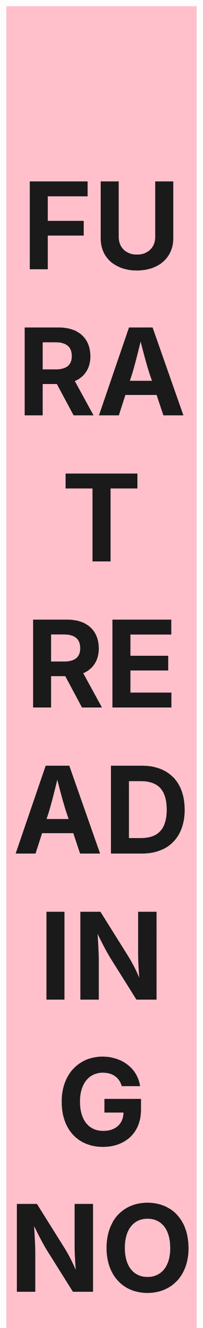 


<div  style="font-size:160px; background-color:pink; text-align:center;"> <h1><br> <b> FURAT READING NOTES </b> <br><br> </h1> </div>

<p><br></p>

## Biomedical Informatics Engineering Graduate . Interested in IT field and Web applications 

<p><br></p>
![](https://i.pinimg.com/originals/b5/20/ce/b520ce3ebb3e42f423255efc9ab2d13f.png)
                          
 <div  style="font-size:160px; background-color:pink; text-align:center;"> <h1> <br><b> 102 NOTES </b> <br><br> </h1> </div>

<br>                         

| Reads     | Date        | Link        |
| :-------- |:-----------: |:----------: |
| **Home**  |   -    | [**Go Back Home!**](https://furatmalkawi29.github.io/reading-notes/) |
|     **Read: 01 - The Coder's Computer**    | *1-Feburay*  | [***Choosing A Text Editor***](https://furatmalkawi29.github.io/reading-notes/choose.md) |
| **Lab: 02a - Learning Markdown** | *2-Feburay* | [***How you can benefit from a growth mindset?***](https://furatmalkawi29.github.io/reading-notes/growth_mindset) |
| **Read: 02b - Revisions and the Cloud** | *2-Feburay* | [***Git Tutorial: A Comprehensive Guide***](https://furatmalkawi29.github.io/reading-notes/git) |
| **Read: 02a -Learning Markdown** | *2-Feburay* | [***Masternig Markdown***](https://furatmalkawi29.github.io/reading-notes/markdown) |
| ***Read: 03 - Structure web pages with HTML*** | *4-Feburay* | [**Book summery**](https://furatmalkawi29.github.io/reading-notes/htmlread) |
| ***Read: 04 - Programming with JavaScript*** | *7-Feburay* | [**Book summery**](https://furatmalkawi29.github.io/reading-notes/js-read) |
| ***Read: 05 - Operators and Loops*** | *8-Feburay* | [**Book summery**](https://furatmalkawi29.github.io/reading-notes/lab05) |
| ***Read: 06b - Design web pages with CSS*** | *9-Feburay* | [**Book summery**](https://furatmalkawi29.github.io/reading-notes/lab06b) |
| ***Read: 06a - Functions*** | *9-Feburay* | [**Book summery**](https://furatmalkawi29.github.io/reading-notes/func) |



 <div  style="font-size:160px; background-color:pink; text-align:center;"> <h1> <br><b> 201 NOTES </b> <br><br> </h1> </div>

<br> 


| Reads     | Date        | Link        |
| :-------- |:-----------: |:----------: |
| ***Read: 01 - Introductory HTML and JavaScript*** | *14-Feburay* | [**Duckett HTML Book: (CH 1,8,17,18)**](https://furatmalkawi29.github.io/reading-notes/201/class01) |
| ***Read: 02 - HTML Text, CSS Introduction, and Basic JavaScript Instructions*** | *15-Feburay* | [**Book summery**](https://furatmalkawi29.github.io/reading-notes/201/class02) |
| ***Read: 03 - HTML Lists, CSS Boxes, JS Control Flow*** | *15-Feburay* | [**Duckett HTML Book: (CH 1,8,17,18)****Book summery**](https://furatmalkawi29.github.io/reading-notes/201/class03) |
| ***Read: 04 - HTML Links, CSS Layout, JS Functions*** | *16-Feburay* | [**Book summery**](https://furatmalkawi29.github.io/reading-notes/201/class04) |
| ***Read: 05 - HTML Images; CSS Color & Text*** | *17-Feburay* | [**Book summery**](https://furatmalkawi29.github.io/reading-notes/201/class05) |

| ***Read: 06 - JS Object Literals; The DOM*** | *22-Feburay* | [**Book summery**](https://furatmalkawi29.github.io/reading-notes/201/class06) |

| ***Read: 07 - HTML Tables; JS Constructor Functions*** | *22-Feburay* | [**Book summery**](https://furatmalkawi29.github.io/reading-notes/201/class07) |
| ***Read: 08 - More CSS Layout*** | *23-Feburay* | [**Book summery**](https://furatmalkawi29.github.io/reading-notes/201/class08) |
| ***Read: 09 - Events and Forms*** | *24-Feburay* | [**Book summery**](https://furatmalkawi29.github.io/reading-notes/201/class09) |
| ***Read: 10 - Debugging*** |  *25-Feburay* | [**Book summery**](https://furatmalkawi29.github.io/reading-notes/201/class10) |
| ***Read: 11 - Assorted Topics*** |  *27-Feburay* | [**Book summery**](https://furatmalkawi29.github.io/reading-notes/201a/class11) |

|**Read: 12 - <canvas> Element & Chart.js** |  *28-Feburay* | [**Book summery**](https://furatmalkawi29.github.io/reading-notes/201a/class12) |
